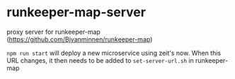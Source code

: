 # runkeeper-map-server
proxy server for runkeeper-map (https://github.com/Bjvanminnen/runkeeper-map)

`npm run start` will deploy a new microservice using zeit's now. When this URL changes, it then needs to be added to `set-server-url.sh` in runkeeper-map
